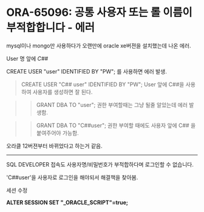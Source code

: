 
ORA-65096: 공통 사용자 또는 롤 이름이 부적합합니다 - 에러
===
mysql이나 mongo만 사용하다가 오랜만에 oracle xe버젼을 설치했는데 나온 에러.

User 명 앞에 *C##*

CREATE USER "user" IDENTIFIED BY "PW"; 를 사용하면 에러 발생.

>CREATE USER "C## user" IDENTIFIED BY "PW";
 User 앞에 C##을 사용하여 사용자를 생성하면 잘 된다.

>>GRANT DBA TO "user"; 
권한 부여할때는 그냥 될줄 알았는데 에러 발생함.

>>GRANT DBA TO "C##user"; 
권한 부여할 때에도 사용자 앞에 C## 을 붙여주어야 가능함.

오라클 12버젼부터 바뀌었다고 하는거 같음.

---
SQL DEVELOPER 접속도 사용자명/비밀번호가 부적합하다며 로그인할 수 없습니다. 

'C##user'을 사용자로 로그인을 해야되서 해결책을 찾아봄.


세션 수정 

**ALTER SESSION SET "_ORACLE_SCRIPT"=true;**
